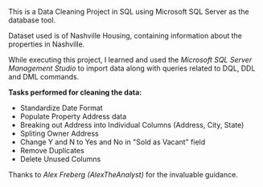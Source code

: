 This is a Data Cleaning Project in SQL using Microsoft SQL Server as the database tool.

Dataset used is of Nashville Housing, containing information about the properties in Nashville.

While executing this project, I learned and used the *Microsoft SQL Server Management Studio* to import data along with queries related to DQL, DDL and DML commands.

**Tasks performed for cleaning the data:**

* Standardize Date Format
* Populate Property Address data
* Breaking out Address into Individual Columns (Address, City, State)
* Spliting Owner Address
* Change Y and N to Yes and No in "Sold as Vacant" field
* Remove Duplicates
* Delete Unused Columns

Thanks to *Alex Freberg (AlexTheAnalyst)* for the invaluable guidance.
